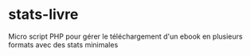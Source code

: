 # stats-livre
Micro script PHP pour gérer le téléchargement d'un ebook en plusieurs formats avec des stats minimales
